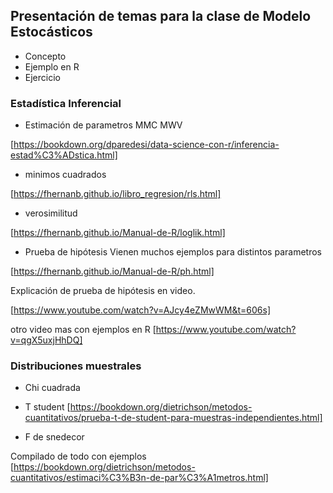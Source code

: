 ## Presentación de temas para la clase de Modelo Estocásticos

- Concepto
- Ejemplo en R
- Ejercicio

### Estadística Inferencial
- Estimación de parametros MMC MWV

[https://bookdown.org/dparedesi/data-science-con-r/inferencia-estad%C3%ADstica.html]

- minimos cuadrados

[https://fhernanb.github.io/libro_regresion/rls.html]

- verosimilitud

[https://fhernanb.github.io/Manual-de-R/loglik.html]

- Prueba de hipótesis
Vienen muchos ejemplos para distintos parametros

[https://fhernanb.github.io/Manual-de-R/ph.html]

Explicación de prueba de hipótesis en video.

[https://www.youtube.com/watch?v=AJcy4eZMwWM&t=606s]

otro video mas con ejemplos en R
[https://www.youtube.com/watch?v=qgX5uxjHhDQ]




### Distribuciones muestrales
- Chi cuadrada

- T student
[https://bookdown.org/dietrichson/metodos-cuantitativos/prueba-t-de-student-para-muestras-independientes.html]
- F de snedecor


Compilado de todo con ejemplos
[https://bookdown.org/dietrichson/metodos-cuantitativos/estimaci%C3%B3n-de-par%C3%A1metros.html]